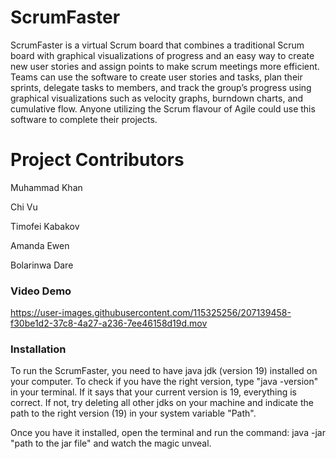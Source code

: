 # ScrumFaster
ScrumFaster is a virtual Scrum board that combines a traditional Scrum board with graphical visualizations of progress and an easy way to create new user stories and assign points to make scrum meetings more efficient. Teams can use the software to create user stories and tasks, plan their sprints, delegate tasks to members, and track the group’s progress using graphical visualizations such as velocity graphs, burndown charts, and cumulative flow. Anyone utilizing the Scrum flavour of Agile could use this software to complete their projects.

# Project Contributors
Muhammad Khan

Chi Vu

Timofei Kabakov

Amanda Ewen

Bolarinwa Dare

### Video Demo
https://user-images.githubusercontent.com/115325256/207139458-f30be1d2-37c8-4a27-a236-7ee46158d19d.mov

### Installation

To run the ScrumFaster, you need to have java jdk (version 19) installed on your computer. To check if you have the right version, type "java -version" in your terminal. If it says that your current version is 19, everything is correct. If not, try deleting all other jdks on your machine and indicate the path to the right version (19) in your system variable "Path".

Once you have it installed, open the terminal and run the command: java -jar "path to the jar file" and watch the magic unveal.
